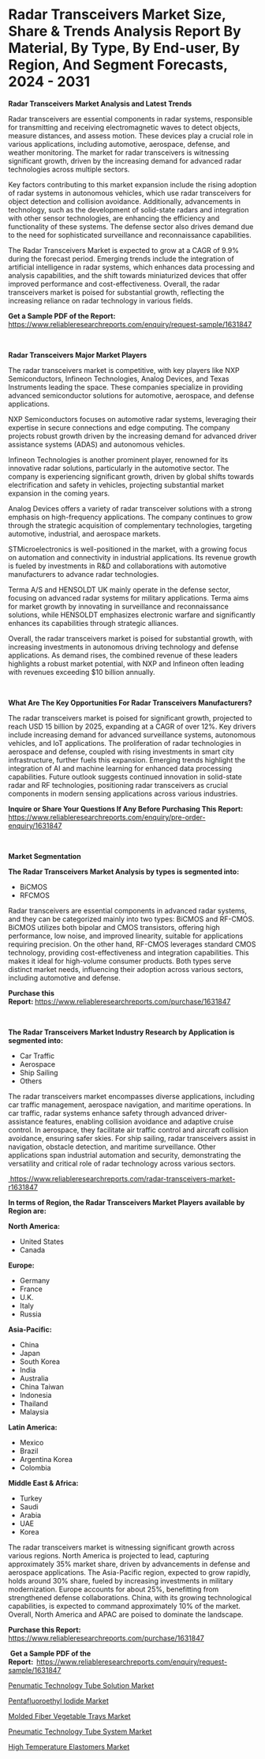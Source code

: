 <p><h1>Radar Transceivers Market Size, Share & Trends Analysis Report By Material, By Type, By End-user, By Region, And Segment Forecasts, 2024 - 2031</h1></p><p><strong>Radar Transceivers Market Analysis and Latest Trends</strong></p>
<p><p>Radar transceivers are essential components in radar systems, responsible for transmitting and receiving electromagnetic waves to detect objects, measure distances, and assess motion. These devices play a crucial role in various applications, including automotive, aerospace, defense, and weather monitoring. The market for radar transceivers is witnessing significant growth, driven by the increasing demand for advanced radar technologies across multiple sectors.</p><p>Key factors contributing to this market expansion include the rising adoption of radar systems in autonomous vehicles, which use radar transceivers for object detection and collision avoidance. Additionally, advancements in technology, such as the development of solid-state radars and integration with other sensor technologies, are enhancing the efficiency and functionality of these systems. The defense sector also drives demand due to the need for sophisticated surveillance and reconnaissance capabilities.</p><p>The Radar Transceivers Market is expected to grow at a CAGR of 9.9% during the forecast period. Emerging trends include the integration of artificial intelligence in radar systems, which enhances data processing and analysis capabilities, and the shift towards miniaturized devices that offer improved performance and cost-effectiveness. Overall, the radar transceivers market is poised for substantial growth, reflecting the increasing reliance on radar technology in various fields.</p></p>
<p><strong>Get a Sample PDF of the Report:&nbsp;</strong> <a href="https://www.reliableresearchreports.com/enquiry/request-sample/1631847?utm_campaign=32&utm_medium=2&utm_source=Github&utm_content=ia&utm_term=27102024&utm_id=radar-transceivers">https://www.reliableresearchreports.com/enquiry/request-sample/1631847</a></p>
<p>&nbsp;</p>
<p><strong>Radar Transceivers Major Market Players</strong></p>
<p><p>The radar transceivers market is competitive, with key players like NXP Semiconductors, Infineon Technologies, Analog Devices, and Texas Instruments leading the space. These companies specialize in providing advanced semiconductor solutions for automotive, aerospace, and defense applications.</p><p>NXP Semiconductors focuses on automotive radar systems, leveraging their expertise in secure connections and edge computing. The company projects robust growth driven by the increasing demand for advanced driver assistance systems (ADAS) and autonomous vehicles.</p><p>Infineon Technologies is another prominent player, renowned for its innovative radar solutions, particularly in the automotive sector. The company is experiencing significant growth, driven by global shifts towards electrification and safety in vehicles, projecting substantial market expansion in the coming years.</p><p>Analog Devices offers a variety of radar transceiver solutions with a strong emphasis on high-frequency applications. The company continues to grow through the strategic acquisition of complementary technologies, targeting automotive, industrial, and aerospace markets.</p><p>STMicroelectronics is well-positioned in the market, with a growing focus on automation and connectivity in industrial applications. Its revenue growth is fueled by investments in R&D and collaborations with automotive manufacturers to advance radar technologies.</p><p>Terma A/S and HENSOLDT UK mainly operate in the defense sector, focusing on advanced radar systems for military applications. Terma aims for market growth by innovating in surveillance and reconnaissance solutions, while HENSOLDT emphasizes electronic warfare and significantly enhances its capabilities through strategic alliances.</p><p>Overall, the radar transceivers market is poised for substantial growth, with increasing investments in autonomous driving technology and defense applications. As demand rises, the combined revenue of these leaders highlights a robust market potential, with NXP and Infineon often leading with revenues exceeding $10 billion annually.</p></p>
<p>&nbsp;</p>
<p><strong>What Are The Key Opportunities For Radar Transceivers Manufacturers?</strong></p>
<p><p>The radar transceivers market is poised for significant growth, projected to reach USD 15 billion by 2025, expanding at a CAGR of over 12%. Key drivers include increasing demand for advanced surveillance systems, autonomous vehicles, and IoT applications. The proliferation of radar technologies in aerospace and defense, coupled with rising investments in smart city infrastructure, further fuels this expansion. Emerging trends highlight the integration of AI and machine learning for enhanced data processing capabilities. Future outlook suggests continued innovation in solid-state radar and RF technologies, positioning radar transceivers as crucial components in modern sensing applications across various industries.</p></p>
<p><strong>Inquire or Share Your Questions If Any Before Purchasing This Report:</strong> <a href="https://www.reliableresearchreports.com/enquiry/pre-order-enquiry/1631847?utm_campaign=32&utm_medium=2&utm_source=Github&utm_content=ia&utm_term=27102024&utm_id=radar-transceivers">https://www.reliableresearchreports.com/enquiry/pre-order-enquiry/1631847</a></p>
<p>&nbsp;</p>
<p><strong>Market Segmentation</strong></p>
<p><strong>The Radar Transceivers Market Analysis by types is segmented into:</strong></p>
<p><ul><li>BiCMOS</li><li>RFCMOS</li></ul></p>
<p><p>Radar transceivers are essential components in advanced radar systems, and they can be categorized mainly into two types: BiCMOS and RF-CMOS. BiCMOS utilizes both bipolar and CMOS transistors, offering high performance, low noise, and improved linearity, suitable for applications requiring precision. On the other hand, RF-CMOS leverages standard CMOS technology, providing cost-effectiveness and integration capabilities. This makes it ideal for high-volume consumer products. Both types serve distinct market needs, influencing their adoption across various sectors, including automotive and defense.</p></p>
<p><strong>Purchase this Report:&nbsp;</strong><a href="https://www.reliableresearchreports.com/purchase/1631847?utm_campaign=32&utm_medium=2&utm_source=Github&utm_content=ia&utm_term=27102024&utm_id=radar-transceivers">https://www.reliableresearchreports.com/purchase/1631847</a></p>
<p>&nbsp;</p>
<p><strong>The Radar Transceivers Market Industry Research by Application is segmented into:</strong></p>
<p><ul><li>Car Traffic</li><li>Aerospace</li><li>Ship Sailing</li><li>Others</li></ul></p>
<p><p>The radar transceivers market encompasses diverse applications, including car traffic management, aerospace navigation, and maritime operations. In car traffic, radar systems enhance safety through advanced driver-assistance features, enabling collision avoidance and adaptive cruise control. In aerospace, they facilitate air traffic control and aircraft collision avoidance, ensuring safer skies. For ship sailing, radar transceivers assist in navigation, obstacle detection, and maritime surveillance. Other applications span industrial automation and security, demonstrating the versatility and critical role of radar technology across various sectors.</p></p>
<p><a href="https://www.reliableresearchreports.com/radar-transceivers-market-r1631847?utm_campaign=32&utm_medium=2&utm_source=Github&utm_content=ia&utm_term=27102024&utm_id=radar-transceivers">&nbsp;https://www.reliableresearchreports.com/radar-transceivers-market-r1631847</a></p>
<p><strong>In terms of Region, the Radar Transceivers Market Players available by Region are:</strong></p>
<p>
    <p> <strong> North America: </strong>
        <ul>
            <li>United States</li>
            <li>Canada</li>
        </ul>
        </p> 
    <p> <strong> Europe: </strong>
        <ul>
            <li>Germany</li>
            <li>France</li>
            <li>U.K.</li>
            <li>Italy</li>
            <li>Russia</li>
        </ul>
        </p> 
    <p> <strong> Asia-Pacific: </strong>
        <ul>
            <li>China</li>
            <li>Japan</li>
            <li>South Korea</li>
            <li>India</li>
            <li>Australia</li>
            <li>China Taiwan</li>
            <li>Indonesia</li>
            <li>Thailand</li>
            <li>Malaysia</li>
        </ul>
        </p> 
    <p> <strong> Latin America: </strong>
        <ul>
            <li>Mexico</li>
            <li>Brazil</li>
            <li>Argentina Korea</li>
            <li>Colombia</li>
        </ul>
        </p> 
    <p> <strong> Middle East & Africa: </strong>
        <ul>
            <li>Turkey</li>
            <li>Saudi</li>
            <li>Arabia</li>
            <li>UAE</li>
            <li>Korea</li>
        </ul>
    </p>
    </p>
<p><p>The radar transceivers market is witnessing significant growth across various regions. North America is projected to lead, capturing approximately 35% market share, driven by advancements in defense and aerospace applications. The Asia-Pacific region, expected to grow rapidly, holds around 30% share, fueled by increasing investments in military modernization. Europe accounts for about 25%, benefitting from strengthened defense collaborations. China, with its growing technological capabilities, is expected to command approximately 10% of the market. Overall, North America and APAC are poised to dominate the landscape.</p></p>
<p><strong>Purchase this Report: </strong><a href="https://www.reliableresearchreports.com/purchase/1631847?utm_campaign=32&utm_medium=2&utm_source=Github&utm_content=ia&utm_term=27102024&utm_id=radar-transceivers">https://www.reliableresearchreports.com/purchase/1631847</a></p>
<p>&nbsp;<strong>Get a Sample PDF of the Report:&nbsp;&nbsp;</strong><a href="https://www.reliableresearchreports.com/enquiry/request-sample/1631847?utm_campaign=32&utm_medium=2&utm_source=Github&utm_content=ia&utm_term=27102024&utm_id=radar-transceivers">https://www.reliableresearchreports.com/enquiry/request-sample/1631847</a></p>
<p><strong></strong></p>
<p><p><a href="https://issuu.com/reportprime-2/docs/penumatic-technology-tube-solution-_fa698db7dbf199?utm_campaign=32&utm_medium=2&utm_source=Github&utm_content=ia&utm_term=27102024&utm_id=radar-transceivers">Penumatic Technology Tube Solution Market</a></p><p><a href="https://www.linkedin.com/pulse/pentafluoroethyl-iodide-market-trends-focusing-insight-uhy4e?utm_campaign=32&utm_medium=2&utm_source=Github&utm_content=ia&utm_term=27102024&utm_id=radar-transceivers">Pentafluoroethyl Iodide Market</a></p><p><a href="https://github.com/isbel3opkkem/Market-Research-Report-List-1/blob/main/molded-fiber-vegetable-trays-market.md?utm_campaign=32&utm_medium=2&utm_source=Github&utm_content=ia&utm_term=27102024&utm_id=radar-transceivers">Molded Fiber Vegetable Trays Market</a></p><p><a href="https://issuu.com/reportprime-2/docs/pneumatic-technology-tube-system-ma_68e4cf47ea8fac?utm_campaign=32&utm_medium=2&utm_source=Github&utm_content=ia&utm_term=27102024&utm_id=radar-transceivers">Pneumatic Technology Tube System Market</a></p><p><a href="https://www.linkedin.com/pulse/high-temperature-elastomers-market-forecast-global-trends-analysis-lu1fc?utm_campaign=32&utm_medium=2&utm_source=Github&utm_content=ia&utm_term=27102024&utm_id=radar-transceivers">High Temperature Elastomers Market</a></p></p>